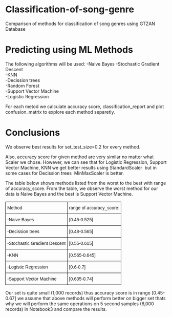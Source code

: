 # Classification-of-song-genre
Comparison of methods for classification of song genres using GTZAN Database 

# Predicting using ML Methods
The following algorithms will be used:
-Naive Bayes 
-Stochastic Gradient Descent     
-KNN    
-Decission trees    
-Random Forest    
-Support Vector Machine    
-Logistic Regression

For each metod we calculate accuracy score, classification_report and plot confusion_matrix to explore each method separetly.


# Conclusions

We observe best results for set_test_size=0.2 for every method.

Also, accuracy score for given method are very similar no matter what Scaler we chose. However, we can see that for Logistic Regression, Support Vector Machine, KNN we get better results using StandardScaler  but in some cases for Decission trees  MinMaxScaler is better.

The table below shows methods listed from the worst to the best with range of accuracy_score. From the table, we observe the worst method for our data is Naive Bayes and the best is Support Vector Machine.

<style type="text/css">
.tg  {border-collapse:collapse;border-spacing:0;}
.tg td{border-color:black;border-style:solid;border-width:1px;font-family:Arial, sans-serif;font-size:14px;
  overflow:hidden;padding:10px 5px;word-break:normal;}
.tg th{border-color:black;border-style:solid;border-width:1px;font-family:Arial, sans-serif;font-size:14px;
  font-weight:normal;overflow:hidden;padding:10px 5px;word-break:normal;}
.tg .tg-0lax{text-align:left;vertical-align:top}
</style>
<table class="tg">
<thead>
  <tr>
    <th class="tg-0lax">Method</th>
    <th class="tg-0lax">range of accuracy_score:</th>
  </tr>
</thead>
<tbody>
  <tr>
    <td class="tg-0lax">-Naive Bayes</td>
    <td class="tg-0lax">[0.45-0.525]</td>
  </tr>
  <tr>
    <td class="tg-0lax">-Decission trees</td>
    <td class="tg-0lax">[0.48-0.565]</td>
  </tr>
  <tr>
    <td class="tg-0lax">-Stochastic Gradient Descent</td>
    <td class="tg-0lax">[0.55-0.615]</td>
  </tr>
  <tr>
    <td class="tg-0lax">-KNN</td>
    <td class="tg-0lax">[0.565-0.645]</td>
  </tr>
  <tr>
    <td class="tg-0lax">-Logistic Regression</td>
    <td class="tg-0lax">[0.6-0.7]</td>
  </tr>
  <tr>
    <td class="tg-0lax">-Support Vector Machine</td>
    <td class="tg-0lax">[0.635-0.74]</td>
  </tr>
</tbody>
</table>

Our set is quite small (1,000 records) thus accuracy score is in range [0.45-0.67] we assume that above methods will perform better on bigger set thats why we will perform the same operations on 5 second samples (6,000 records) in Notebook3 and compare the results.
